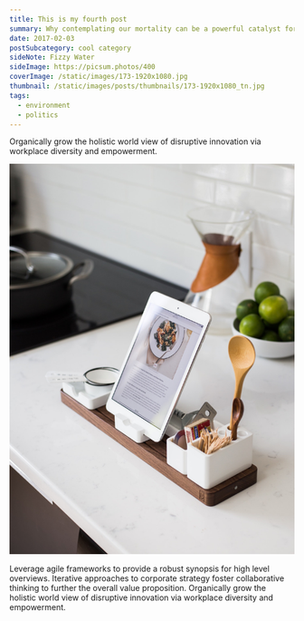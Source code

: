 ```yaml
---
title: This is my fourth post
summary: Why contemplating our mortality can be a powerful catalyst for change
date: 2017-02-03
postSubcategory: cool category
sideNote: Fizzy Water
sideImage: https://picsum.photos/400
coverImage: /static/images/173-1920x1080.jpg
thumbnail: /static/images/posts/thumbnails/173-1920x1080_tn.jpg
tags:
  - environment
  - politics
---
```

Organically grow the holistic world view of disruptive innovation via workplace diversity and empowerment.

![A sample inlined image](/static/images/side.jpg)

Leverage agile frameworks to provide a robust synopsis for high level overviews. Iterative approaches to corporate strategy foster collaborative thinking to further the overall value proposition. Organically grow the holistic world view of disruptive innovation via workplace diversity and empowerment.
